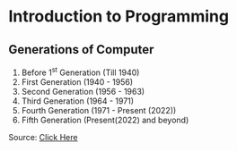 # Introduction to Programming

## Generations of Computer

1. Before 1<sup>st</sup> Generation (Till 1940)
1. First Generation (1940 - 1956)
1. Second Generation (1956 - 1963)
1. Third Generation (1964 - 1971)
1. Fourth Generation (1971 - Present (2022))
1. Fifth Generation (Present(2022) and beyond)

Source: [Click Here](https://www.geeksforgeeks.org/generations-of-computers-computer-fundamentals/)
